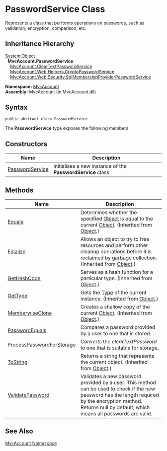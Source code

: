 PasswordService Class
=====================
Represents a class that performs operations on passwords, such as validation, encryption, comparison, etc.


Inheritance Hierarchy
---------------------
[System.Object][1]  
  **MvcAccount.PasswordService**  
    [MvcAccount.ClearTextPasswordService][2]  
    [MvcAccount.Web.Helpers.CryptoPasswordService][3]  
    [MvcAccount.Web.Security.SqlMembershipProviderPasswordService][4]  

**Namespace:** [MvcAccount][5]  
**Assembly:** MvcAccount (in MvcAccount.dll)

Syntax
------

```csharp
public abstract class PasswordService
```

The **PasswordService** type exposes the following members.


Constructors
------------

Name                 | Description                                                 
-------------------- | ----------------------------------------------------------- 
[PasswordService][6] | Initializes a new instance of the **PasswordService** class 


Methods
-------

Name                            | Description                                                                                                                                                                                                       
------------------------------- | ----------------------------------------------------------------------------------------------------------------------------------------------------------------------------------------------------------------- 
[Equals][7]                     | Determines whether the specified [Object][1] is equal to the current [Object][1]. (Inherited from [Object][1].)                                                                                                   
[Finalize][8]                   | Allows an object to try to free resources and perform other cleanup operations before it is reclaimed by garbage collection. (Inherited from [Object][1].)                                                        
[GetHashCode][9]                | Serves as a hash function for a particular type. (Inherited from [Object][1].)                                                                                                                                    
[GetType][10]                   | Gets the [Type][11] of the current instance. (Inherited from [Object][1].)                                                                                                                                        
[MemberwiseClone][12]           | Creates a shallow copy of the current [Object][1]. (Inherited from [Object][1].)                                                                                                                                  
[PasswordEquals][13]            | Compares a password provided by a user to one that is stored.                                                                                                                                                     
[ProcessPasswordForStorage][14] | Converts the *clearTextPassword* to one that is suitable for storage.                                                                                                                                             
[ToString][15]                  | Returns a string that represents the current object. (Inherited from [Object][1].)                                                                                                                                
[ValidatePassword][16]          | Validates a new password provided by a user. This method can be used to check if the new password has the length required by the encryption method. Returns null by default, which means all passwords are valid. 


See Also
--------
[MvcAccount Namespace][5]  

[1]: http://msdn2.microsoft.com/en-us/library/e5kfa45b
[2]: ../ClearTextPasswordService/README.md
[3]: ../../MvcAccount.Web.Helpers/CryptoPasswordService/README.md
[4]: ../../MvcAccount.Web.Security/SqlMembershipProviderPasswordService/README.md
[5]: ../README.md
[6]: _ctor.md
[7]: http://msdn2.microsoft.com/en-us/library/bsc2ak47
[8]: http://msdn2.microsoft.com/en-us/library/4k87zsw7
[9]: http://msdn2.microsoft.com/en-us/library/zdee4b3y
[10]: http://msdn2.microsoft.com/en-us/library/dfwy45w9
[11]: http://msdn2.microsoft.com/en-us/library/42892f65
[12]: http://msdn2.microsoft.com/en-us/library/57ctke0a
[13]: PasswordEquals.md
[14]: ProcessPasswordForStorage.md
[15]: http://msdn2.microsoft.com/en-us/library/7bxwbwt2
[16]: ValidatePassword.md